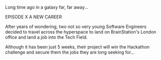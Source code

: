 Long time ago in a galaxy far, far away...

EPISODE X
A NEW CAREER

After years of wondering, two not so very young Software Engineers decided to travel across the hyperspace to land on BrainStation's London office and land a job into the Tech Field.

Although it has been just 5 weeks, their project will win the Hackathon challenge and secure them the jobs they are long seeking for...
